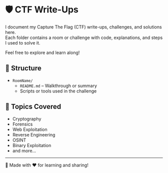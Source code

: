 # 🛡️ CTF Write-Ups

I document my Capture The Flag (CTF) write-ups, challenges, and solutions here.  
Each folder contains a room or challenge with code, explanations, and steps I used to solve it.

Feel free to explore and learn along!

## 📂 Structure

- `RoomName/`
  - `README.md` – Walkthrough or summary
  - Scripts or tools used in the challenge

## 📌 Topics Covered

- Cryptography
- Forensics
- Web Exploitation
- Reverse Engineering
- OSINT
- Binary Exploitation
- and more...

---

📍 Made with ❤️ for learning and sharing!

